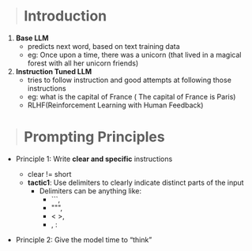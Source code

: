 > # Introduction
1. **Base LLM**
    - predicts next word, based on text training data
    - eg: Once upon a time, there was a unicorn (that lived in a magical forest with all her unicorn friends)
2. **Instruction Tuned LLM**
    -  tries to follow instruction and good attempts at following those instructions
    -  eg: what is the capital of France ( The capital of France is Paris)
    - RLHF(Reinforcement Learning with Human Feedback)
  
  
> # Prompting Principles
  - Principle 1: Write **clear and specific** instructions
      - clear != short
      - **tactic1**: Use delimiters to clearly indicate distinct parts of the input
         - Delimiters can be anything like:
           - \```,
           - """,
           - < >,
           - <tag> </tag>, :
   
 
  - Principle 2: Give the model time to “think”

